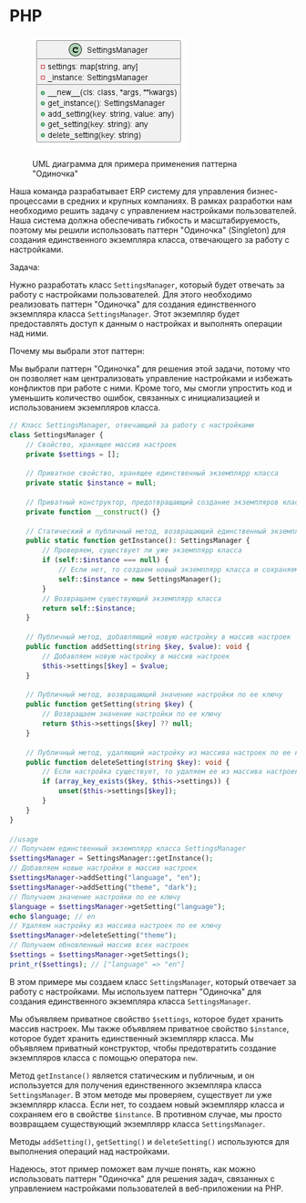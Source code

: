 # PHP

<figure><img src="../../../../../.gitbook/assets/image (16).png" alt=""><figcaption><p>UML диаграмма для примера применения паттерна "Одиночка"</p></figcaption></figure>

Наша команда разрабатывает ERP систему для управления бизнес-процессами в средних и крупных компаниях. В рамках разработки нам необходимо решить задачу с управлением настройками пользователей. Наша система должна обеспечивать гибкость и масштабируемость, поэтому мы решили использовать паттерн "Одиночка" (Singleton) для создания единственного экземпляра класса, отвечающего за работу с настройками.

Задача:

Нужно разработать класс `SettingsManager`, который будет отвечать за работу с настройками пользователей. Для этого необходимо реализовать паттерн "Одиночка" для создания единственного экземпляра класса `SettingsManager`. Этот экземпляр будет предоставлять доступ к данным о настройках и выполнять операции над ними.

Почему мы выбрали этот паттерн:

Мы выбрали паттерн "Одиночка" для решения этой задачи, потому что он позволяет нам централизовать управление настройками и избежать конфликтов при работе с ними. Кроме того, мы смогли упростить код и уменьшить количество ошибок, связанных с инициализацией и использованием экземпляров класса.

```php
// Класс SettingsManager, отвечающий за работу с настройками
class SettingsManager {
    // Свойство, хранящее массив настроек
    private $settings = [];

    // Приватное свойство, хранящее единственный экземплярр класса
    private static $instance = null;

    // Приватный конструктор, предотвращающий создание экземпляров класса с помощью оператора new
    private function __construct() {}

    // Статический и публичный метод, возвращающий единственный экземплярр класса SettingsManager
    public static function getInstance(): SettingsManager {
        // Проверяем, существует ли уже экземплярр класса
        if (self::$instance === null) {
            // Если нет, то создаем новый экземплярр класса и сохраняем его в свойстве instance
            self::$instance = new SettingsManager();
        }
        // Возвращаем существующий экземплярр класса
        return self::$instance;
    }

    // Публичный метод, добавляющий новую настройку в массив настроек
    public function addSetting(string $key, $value): void {
        // Добавляем новую настройку в массив настроек
        $this->settings[$key] = $value;
    }

    // Публичный метод, возвращающий значение настройки по ее ключу
    public function getSetting(string $key) {
        // Возвращаем значение настройки по ее ключу
        return $this->settings[$key] ?? null;
    }

    // Публичный метод, удаляющий настройку из массива настроек по ее ключу
    public function deleteSetting(string $key): void {
        // Если настройка существует, то удаляем ее из массива настроек
        if (array_key_exists($key, $this->settings)) {
            unset($this->settings[$key]);
        }
    }
}

//usage
// Получаем единственный экземплярр класса SettingsManager
$settingsManager = SettingsManager::getInstance();
// Добавляем новые настройки в массив настроек
$settingsManager->addSetting("language", "en");
$settingsManager->addSetting("theme", "dark");
// Получаем значение настройки по ее ключу
$language = $settingsManager->getSetting("language");
echo $language; // en
// Удаляем настройку из массива настроек по ее ключу
$settingsManager->deleteSetting("theme");
// Получаем обновленный массив всех настроек
$settings = $settingsManager->getSettings();
print_r($settings); // ["language" => "en"]
```

В этом примере мы создаем класс `SettingsManager`, который отвечает за работу с настройками. Мы используем паттерн "Одиночка" для создания единственного экземпляра класса `SettingsManager`.

Мы объявляем приватное свойство `$settings`, которое будет хранить массив настроек. Мы также объявляем приватное свойство `$instance`, которое будет хранить единственный экземплярр класса. Мы объявляем приватный конструктор, чтобы предотвратить создание экземпляров класса с помощью оператора `new`.

Метод `getInstance()` является статическим и публичным, и он используется для получения единственного экземпляра класса `SettingsManager`. В этом методе мы проверяем, существует ли уже экземплярр класса. Если нет, то создаем новый экземплярр класса и сохраняем его в свойстве `$instance`. В противном случае, мы просто возвращаем существующий экземплярр класса `SettingsManager`.

Методы `addSetting()`, `getSetting()` и `deleteSetting()` используются для выполнения операций над настройками.

Надеюсь, этот пример поможет вам лучше понять, как можно использовать паттерн "Одиночка" для решения задач, связанных с управлением настройками пользователей в веб-приложении на PHP.
